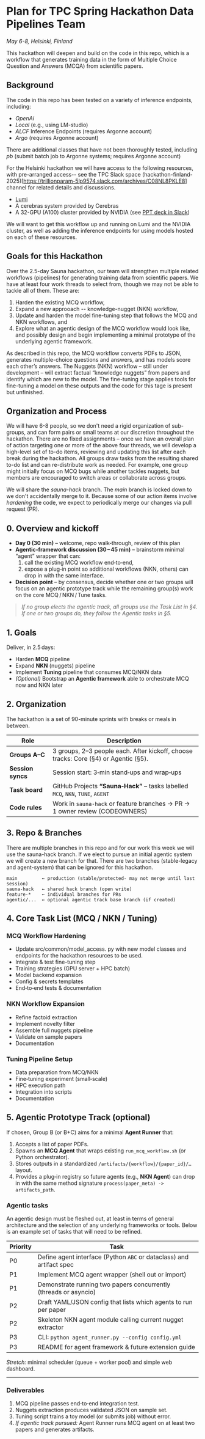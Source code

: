 # Plan for TPC Spring Hackathon Data Pipelines Team

*May 6-8, Helsinki, Finland*

This hackathon will deepen and build on the code in this repo, which is a workflow that generates
training data in the form of Multiple Choice Question and Answers (MCQA) from scientific papers.

## Background

The code in this repo has been tested on a variety of inference endpoints, including:
* *OpenAi* 
* *Local* (e.g., using LM-studio)
* *ALCF* Inference Endpoints (requires Argonne account)
* *Argo* (requires Argonne account)

There are additional classes that have not been thoroughly tested, including *pb* (submit batch job to Argonne systems; requires Argonne account)

For the Helsinki hackathon we will have access to the following resources, with pre-arranged access--
see the TPC Slack space (hackathon-finland-2025)[https://trillionparam-5lp9574.slack.com/archives/C08NL8PKLE8]
channel for related details and discussions. 
* [Lumi](https://github.com/auroraGPT-ANL/MCQ-and-SFT-code/blob/sauna-hack/HELSINKI_LUMI_SETUP.md)
* A cerebras system provided by Cerebras
* A 32-GPU (A100) cluster provided by NVIDIA (see [PPT deck in Slack](https://trillionparam-5lp9574.slack.com/files/U05H8JM8NFQ/F08QUKPHDFA/axis_curiosity_hackathon_userpdf.pdf))

We will want to get this workflow up and running on Lumi and the NVIDIA cluster, as well as adding
the inference endpoints for using models hosted on each of these resources.

## Goals for this Hackathon

Over the 2.5-day Sauna hackathon, our team will strengthen multiple related workflows (pipelines) for generating
training data from scientific papers. We have at least four work threads to select from, though we  may not be able
to tackle all of them.  These are: 
1. Harden the existing MCQ workflow, 
2. Expand a new approoach -- knowledge-nugget (NKN) workflow, 
3. Update and harden the model fine-tuning step that follows the MCQ and NKN workflows, and
4. Explore what an agentic design of the MCQ workflow would look like, and possibly design and begin
implementing a minimal prototype of the underlying agentic framework.

As described in this repo, the MCQ workflow converts PDFs to JSON, generates multiple-choice questions and
answers, and has models score each other’s answers.
The Nuggets (NKN) workflow – still under development – will extract factual “knowledge nuggets” from
papers and identify which are new to the model. The fine-tuning stage applies tools for fine-tuning a
model on these outputs and the code for this tage is present but unfinished.

## Organization and Process

We will have 6-8 people, so we don't need a rigid organization of sub-groups, and can form pairs or small teams
at our discretion throughout the hackathon. There are no fixed assignments – once we have an overall plan of
action targeting one or more of the above four threads, we will develop a high-level set of to-do items,
reviewing and updating this list after each break during the hackathon.  All groups draw tasks from the
resulting  shared to-do list and can re-distribute work as needed. For example, one group might initially
focus on MCQ bugs while another tackles nuggets, but members are encouraged to switch areas or collaborate
across groups. 

We will share the *sauna-hack* branch.  The *main* branch is locked down to we don't accidentally merge
to it. Because some of our action items involve *hardening* the code, we expect to periodically merge our
changes via pull request (PR).


## 0. Overview and kickoff
- **Day 0 (30 min)** – welcome, repo walk‑through, review of this plan  
- **Agentic‑framework discussion (30 – 45 min)** – brainstorm minimal “agent” wrapper that can:  
  1. call the existing MCQ workflow end‑to‑end,  
  2. expose a plug‑in point so additional workflows (NKN, others) can drop in with the same interface.  
- **Decision point** – by consensus, decide whether one or two groups will focus on an agentic prototype
track while the remaining group(s) work on the core MCQ / NKN / Tune tasks.

> _If no group elects the agentic track, all groups use the Task List in §4. If one or two groups do,
they follow the Agentic tasks in §5._

## 1. Goals
Deliver, in 2.5 days:
- Harden **MCQ** pipeline  
- Expand **NKN** (nuggets) pipeline  
- Implement **Tuning** pipeline that consumes MCQ/NKN data  
- *(Optional)* Bootstrap an **Agentic framework** able to orchestrate MCQ now and NKN later  

## 2. Organization

The hackathon is a set of 90-minute sprints with breaks or meals in between.

| Role | Description |
|------|-------------|
| **Groups A–C** | 3 groups, 2–3 people each. After kickoff, choose tracks: Core (§4) or Agentic (§5). |
| **Session syncs** | Session start: 3‑min stand‑ups and wrap‑ups |
| **Task board** | GitHub Projects **“Sauna‑Hack”** – tasks labelled `MCQ`, `NKN`, `TUNE`, `AGENT` |
| **Code rules** | Work in `sauna-hack` or feature branches → PR → 1 owner review (CODEOWNERS) |

## 3. Repo & Branches

There are multiple branches in this repo and for our work this week we will use the sauna-hack branch. If
we elect to pursue an initial agentic system we will create a new branch for that.  There are two branches
(stable-legacy and agent-system) that can be ignored for this hackathon.

```
main         ← production (stable/protected- may not merge until last session)
sauna-hack   ← shared hack branch (open write)
feature-*    ← individual branches for PRs
agentic/...  ← optional agentic track base branch (if created)
```

## 4. Core Task List (MCQ / NKN / Tuning)

### MCQ Workflow Hardening
- Update src/common/model\_access. py with new model classes and endpoints for the hackathon resources to be used.
- Integrate & test fine-tuning step  
- Training strategies (GPU server + HPC batch)  
- Model backend expansion  
- Config & secrets templates  
- End‑to‑end tests & documentation  

### NKN Workflow Expansion
- Refine factoid extraction  
- Implement novelty filter  
- Assemble full nuggets pipeline  
- Validate on sample papers  
- Documentation  

### Tuning Pipeline Setup
- Data preparation from MCQ/NKN  
- Fine‑tuning experiment (small‑scale)  
- HPC execution path  
- Integration into scripts  
- Documentation  

## 5. Agentic Prototype Track (optional)
If chosen, Group B (or B+C) aims for a minimal **Agent Runner** that:
1. Accepts a list of paper PDFs.  
2. Spawns an **MCQ Agent** that wraps existing `run_mcq_workflow.sh` (or Python orchestrator).  
3. Stores outputs in a standardized `/artifacts/{workflow}/{paper_id}/…` layout.  
4. Provides a plug‑in registry so future agents (e.g., **NKN Agent**) can drop in with the same method signature `process(paper_meta) -> artifacts_path`.

### Agentic tasks

An agentic design must be fleshed out, at least in terms of general architecture and the selection of any underlying frameworks
or tools.  Below is an example set of tasks that will need to be refined.

| Priority | Task |
|----------|------|
| P0 | Define agent interface (Python `ABC` or dataclass) and artifact spec |
| P1 | Implement MCQ agent wrapper (shell out or import) |
| P1 | Demonstrate running two papers concurrently (threads or asyncio) |
| P2 | Draft YAML/JSON config that lists which agents to run per paper |
| P2 | Skeleton NKN agent module calling current nugget extractor |
| P3 | CLI: `python agent_runner.py --config config.yml` |
| P3 | README for agent framework & future extension guide |

*Stretch:* minimal scheduler (queue + worker pool) and simple web dashboard.

---

### Deliverables
1. MCQ pipeline passes end‑to‑end integration test.  
2. Nuggets extraction produces validated JSON on sample set.  
3. Tuning script trains a toy model (or submits job) without error.  
4. *If agentic track pursued:* Agent Runner runs MCQ agent on at least two papers and generates artifacts.
